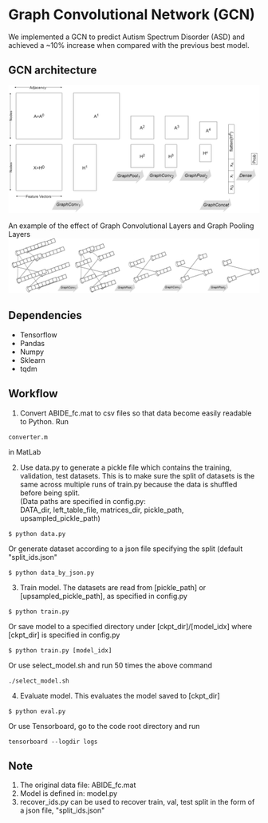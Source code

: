 # Graph Convolutional Network (GCN)
We implemented a GCN to predict Autism Spectrum Disorder (ASD) and achieved a ~10% increase when compared with the previous best model.

## GCN architecture
![GCN architecture](images/GCN_matrices.jpg)

An example of the effect of Graph Convolutional Layers and Graph Pooling Layers
![GCN graph](images/GCN_semantics.jpg)

## Dependencies
  * Tensorflow
  * Pandas
  * Numpy
  * Sklearn
  * tqdm

## Workflow
1. Convert ABIDE_fc.mat to csv files so that data become easily readable to Python. Run
```
converter.m
```
in MatLab

2. Use data.py to generate a pickle file which contains the training, validation, test datasets. This is to make sure the split of datasets is the same across multiple runs of train.py because the data is shuffled before being split.<br>
(Data paths are specified in config.py: <br>
DATA_dir, left_table_file, matrices_dir, pickle_path, upsampled_pickle_path)
```
$ python data.py
```
Or generate dataset according to a json file specifying the split (default "split_ids.json"
```
$ python data_by_json.py
```

3. Train model. The datasets are read from [pickle_path] or [upsampled_pickle_path], as specified in config.py
```
$ python train.py
```
Or save model to a specified directory under [ckpt_dir]/[model_idx] where [ckpt_dir] is specified in config.py
```
$ python train.py [model_idx]
```
Or use select_model.sh and run 50 times the above command
```
./select_model.sh
```

4. Evaluate model. This evaluates the model saved to [ckpt_dir]
```
$ python eval.py
```
Or use Tensorboard, go to the code root directory and run
```
tensorboard --logdir logs
```

## Note
1. The original data file: ABIDE_fc.mat
2. Model is defined in: model.py
3. recover_ids.py can be used to recover train, val, test split in the form of a json file, "split_ids.json"
